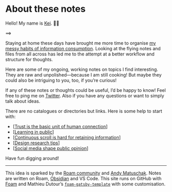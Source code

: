 # About these notes

Hello! My name is [Kei](https://keikhcheung.com). 👋🏼

==>

Staying at home these days have brought me more time to organise [my messy habits of information consumption](https://keikhcheung.com/blog/2020/05/23/On-Digital-Reference-Keeping/). Looking at the flying notes and files from all across has led me to the attempt at a better workflow and structure for thoughts.

Here are some of my ongoing, working notes on topics I find interesting. They are raw and unpolished—because I am still cooking! But maybe they could also be intriguing to you, too, if you’re curious!

If any of these notes or thoughts could be useful, I’d be happy to know! Feel free to ping me on [Twitter](https://twitter.com/keikhcheung). Also if you have any questions or want to simply talk about ideas.

There are no catalogues or directories but links. Here is some help to start with:

- [[Trust is the basic unit of human connection]]
- [[Learning in public]]
- [[Continuous scroll is hard for retaining information]]
- [[Design research tips]]
- [[Social media shape public opinion]]

Have fun digging around!

* * *

This idea is sparked by the [Roam community](https://roamresearch.com/) and [Andy Matuschak](https://notes.andymatuschak.org/). Notes are written on Roam, [Obsidian](https://obsidian.md/) and VS Code. This site runs on GitHub with [Foam](https://foambubble.github.io/foam/) and Mathieu Dutour’s [`foam-gatsby-template`](https://github.com/mathieudutour/foam-gatsby-template) with some customisation.

[//begin]: # "Autogenerated link references for markdown compatibility"
[Trust is the basic unit of human connection]: Trust-is-the-basic-unit-of-human-connection "Trust is the basic unit of human connection"
[Learning in public]: Learning-in-public "Learning in public"
[Continuous scroll is hard for retaining information]: Continuous-scroll-is-hard-for-retaining-information "Continuous scroll is hard for retaining information"
[Design research tips]: Design-research-tips "Design research tips"
[Social media shape public opinion]: Social-media-shape-public-opinion "Social media shape public opinion"
[//end]: # "Autogenerated link references"
